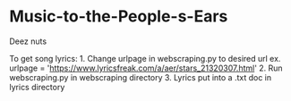 # Music-to-the-People-s-Ears

Deez nuts

To get song lyrics:
	1. Change urlpage in webscraping.py to desired url
	   ex. urlpage = 'https://www.lyricsfreak.com/a/aer/stars_21320307.html'
	2. Run webscraping.py in webscraping directory
	3. Lyrics put into a .txt doc in lyrics directory